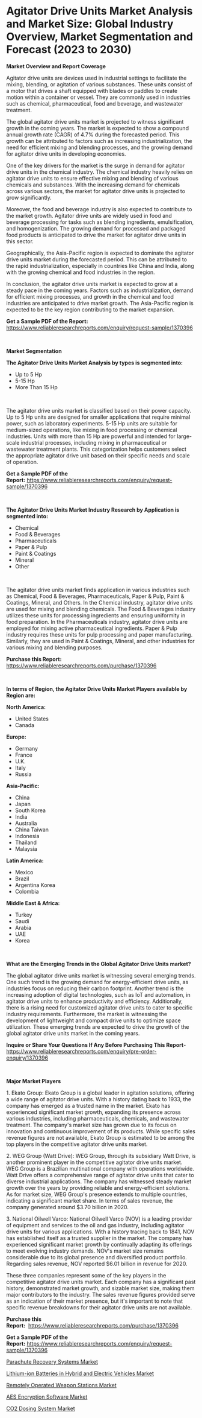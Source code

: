 <p><h1>Agitator Drive Units Market Analysis and Market Size: Global Industry Overview, Market Segmentation and Forecast (2023 to 2030)</h1></p><p><strong>Market Overview and Report Coverage</strong></p>
<p><p>Agitator drive units are devices used in industrial settings to facilitate the mixing, blending, or agitation of various substances. These units consist of a motor that drives a shaft equipped with blades or paddles to create motion within a container or vessel. They are commonly used in industries such as chemical, pharmaceutical, food and beverage, and wastewater treatment.</p><p>The global agitator drive units market is projected to witness significant growth in the coming years. The market is expected to show a compound annual growth rate (CAGR) of 4.7% during the forecasted period. This growth can be attributed to factors such as increasing industrialization, the need for efficient mixing and blending processes, and the growing demand for agitator drive units in developing economies.</p><p>One of the key drivers for the market is the surge in demand for agitator drive units in the chemical industry. The chemical industry heavily relies on agitator drive units to ensure effective mixing and blending of various chemicals and substances. With the increasing demand for chemicals across various sectors, the market for agitator drive units is projected to grow significantly.</p><p>Moreover, the food and beverage industry is also expected to contribute to the market growth. Agitator drive units are widely used in food and beverage processing for tasks such as blending ingredients, emulsification, and homogenization. The growing demand for processed and packaged food products is anticipated to drive the market for agitator drive units in this sector.</p><p>Geographically, the Asia-Pacific region is expected to dominate the agitator drive units market during the forecasted period. This can be attributed to the rapid industrialization, especially in countries like China and India, along with the growing chemical and food industries in the region.</p><p>In conclusion, the agitator drive units market is expected to grow at a steady pace in the coming years. Factors such as industrialization, demand for efficient mixing processes, and growth in the chemical and food industries are anticipated to drive market growth. The Asia-Pacific region is expected to be the key region contributing to the market expansion.</p></p>
<p><strong>Get a Sample PDF of the Report:</strong> <a href="https://www.reliableresearchreports.com/enquiry/request-sample/1370396">https://www.reliableresearchreports.com/enquiry/request-sample/1370396</a></p>
<p>&nbsp;</p>
<p><strong>Market Segmentation</strong></p>
<p><strong>The Agitator Drive Units Market Analysis by types is segmented into:</strong></p>
<p><ul><li>Up to 5 Hp</li><li>5-15 Hp</li><li>More Than 15 Hp</li></ul></p>
<p>&nbsp;</p>
<p><p>The agitator drive units market is classified based on their power capacity. Up to 5 Hp units are designed for smaller applications that require minimal power, such as laboratory experiments. 5-15 Hp units are suitable for medium-sized operations, like mixing in food processing or chemical industries. Units with more than 15 Hp are powerful and intended for large-scale industrial processes, including mixing in pharmaceutical or wastewater treatment plants. This categorization helps customers select the appropriate agitator drive unit based on their specific needs and scale of operation.</p></p>
<p><strong>Get a Sample PDF of the Report:</strong>&nbsp;<a href="https://www.reliableresearchreports.com/enquiry/request-sample/1370396">https://www.reliableresearchreports.com/enquiry/request-sample/1370396</a></p>
<p>&nbsp;</p>
<p><strong>The Agitator Drive Units Market Industry Research by Application is segmented into:</strong></p>
<p><ul><li>Chemical</li><li>Food & Beverages</li><li>Pharmaceuticals</li><li>Paper & Pulp</li><li>Paint & Coatings</li><li>Mineral</li><li>Other</li></ul></p>
<p>&nbsp;</p>
<p><p>The agitator drive units market finds application in various industries such as Chemical, Food & Beverages, Pharmaceuticals, Paper & Pulp, Paint & Coatings, Mineral, and Others. In the Chemical industry, agitator drive units are used for mixing and blending chemicals. The Food & Beverages industry utilizes these units for processing ingredients and ensuring uniformity in food preparation. In the Pharmaceuticals industry, agitator drive units are employed for mixing active pharmaceutical ingredients. Paper & Pulp industry requires these units for pulp processing and paper manufacturing. Similarly, they are used in Paint & Coatings, Mineral, and other industries for various mixing and blending purposes.</p></p>
<p><strong>Purchase this Report:</strong>&nbsp; <a href="https://www.reliableresearchreports.com/purchase/1370396">https://www.reliableresearchreports.com/purchase/1370396</a></p>
<p>&nbsp;</p>
<p><strong>In terms of Region, the Agitator Drive Units Market Players available by Region are:</strong></p>
<p>
    <p> <strong> North America: </strong>
        <ul>
            <li>United States</li>
            <li>Canada</li>
        </ul>
        </p> 
    <p> <strong> Europe: </strong>
        <ul>
            <li>Germany</li>
            <li>France</li>
            <li>U.K.</li>
            <li>Italy</li>
            <li>Russia</li>
        </ul>
        </p> 
    <p> <strong> Asia-Pacific: </strong>
        <ul>
            <li>China</li>
            <li>Japan</li>
            <li>South Korea</li>
            <li>India</li>
            <li>Australia</li>
            <li>China Taiwan</li>
            <li>Indonesia</li>
            <li>Thailand</li>
            <li>Malaysia</li>
        </ul>
        </p> 
    <p> <strong> Latin America: </strong>
        <ul>
            <li>Mexico</li>
            <li>Brazil</li>
            <li>Argentina Korea</li>
            <li>Colombia</li>
        </ul>
        </p> 
    <p> <strong> Middle East & Africa: </strong>
        <ul>
            <li>Turkey</li>
            <li>Saudi</li>
            <li>Arabia</li>
            <li>UAE</li>
            <li>Korea</li>
        </ul>
    </p>
    </p>
<p>&nbsp;</p>
<p><strong>What are the Emerging Trends in the Global Agitator Drive Units market?</strong></p>
<p><p>The global agitator drive units market is witnessing several emerging trends. One such trend is the growing demand for energy-efficient drive units, as industries focus on reducing their carbon footprint. Another trend is the increasing adoption of digital technologies, such as IoT and automation, in agitator drive units to enhance productivity and efficiency. Additionally, there is a rising need for customized agitator drive units to cater to specific industry requirements. Furthermore, the market is witnessing the development of lightweight and compact drive units to optimize space utilization. These emerging trends are expected to drive the growth of the global agitator drive units market in the coming years.</p></p>
<p><strong>Inquire or Share Your Questions If Any Before Purchasing This Report</strong>- <a href="https://www.reliableresearchreports.com/enquiry/pre-order-enquiry/1370396">https://www.reliableresearchreports.com/enquiry/pre-order-enquiry/1370396</a></p>
<p>&nbsp;</p>
<p><strong>Major Market Players</strong></p>
<p><p>1. Ekato Group: Ekato Group is a global leader in agitation solutions, offering a wide range of agitator drive units. With a history dating back to 1933, the company has emerged as a trusted name in the market. Ekato has experienced significant market growth, expanding its presence across various industries, including pharmaceuticals, chemicals, and wastewater treatment. The company's market size has grown due to its focus on innovation and continuous improvement of its products. While specific sales revenue figures are not available, Ekato Group is estimated to be among the top players in the competitive agitator drive units market.</p><p>2. WEG Group (Watt Drive): WEG Group, through its subsidiary Watt Drive, is another prominent player in the competitive agitator drive units market. WEG Group is a Brazilian multinational company with operations worldwide. Watt Drive offers a comprehensive range of agitator drive units that cater to diverse industrial applications. The company has witnessed steady market growth over the years by providing reliable and energy-efficient solutions. As for market size, WEG Group's presence extends to multiple countries, indicating a significant market share. In terms of sales revenue, the company generated around $3.70 billion in 2020.</p><p>3. National Oilwell Varco: National Oilwell Varco (NOV) is a leading provider of equipment and services to the oil and gas industry, including agitator drive units for various applications. With a history tracing back to 1841, NOV has established itself as a trusted supplier in the market. The company has experienced significant market growth by continually adapting its offerings to meet evolving industry demands. NOV's market size remains considerable due to its global presence and diversified product portfolio. Regarding sales revenue, NOV reported $6.01 billion in revenue for 2020.</p><p>These three companies represent some of the key players in the competitive agitator drive units market. Each company has a significant past history, demonstrated market growth, and sizable market size, making them major contributors to the industry. The sales revenue figures provided serve as an indication of their market presence, but it's important to note that specific revenue breakdowns for their agitator drive units are not available.</p></p>
<p><strong>Purchase this Report:</strong>&nbsp;&nbsp;<a href="https://www.reliableresearchreports.com/purchase/1370396">https://www.reliableresearchreports.com/purchase/1370396</a></p>
<p></p>
<p><strong>Get a Sample PDF of the Report:</strong>&nbsp;<a href="https://www.reliableresearchreports.com/enquiry/request-sample/1370396">https://www.reliableresearchreports.com/enquiry/request-sample/1370396</a></p>
<p><p><a href="https://www.linkedin.com/pulse/parachute-recovery-systems-market-share-amp-new-trends-analysis-2b6vc/">Parachute Recovery Systems Market</a></p><p><a href="https://github.com/Krish2023na/Market-Research-Report-List-1/blob/main/lithium-ion-batteries-in-hybrid-and-electric-vehicles-market.md">Lithium-ion Batteries in Hybrid and Electric Vehicles Market</a></p><p><a href="https://github.com/kuntayevaz/Market-Research-Report-List-1/blob/main/remotely-operated-weapon-stations-market.md">Remotely Operated Weapon Stations Market</a></p><p><a href="https://medium.com/@joanobrien1990/aes-encryption-software-market-size-cagr-trends-2024-2030-3b8f008da3e1">AES Encryption Software Market</a></p><p><a href="https://www.linkedin.com/pulse/co2-dosing-system-market-size-growth-forecast-from-2023-2030-crf3e/">CO2 Dosing System Market</a></p></p>